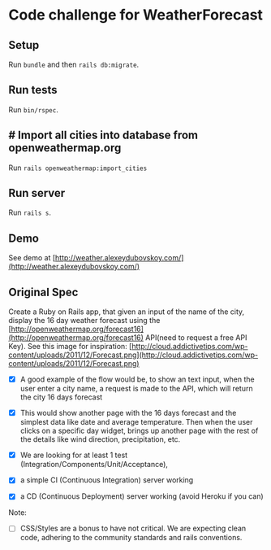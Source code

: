 # Code challenge for WeatherForecast

## Setup

Run `bundle` and then `rails db:migrate`.

## Run tests

Run `bin/rspec`.

## # Import all cities into database from openweathermap.org

Run `rails openweathermap:import_cities`

## Run server

Run `rails s`.

## Demo

See demo at [http://weather.alexeydubovskoy.com/](http://weather.alexeydubovskoy.com/)

## Original Spec

Create a Ruby on Rails app, that given an input of the name of the city, display the 16 day weather forecast using the [http://openweathermap.org/forecast16](http://openweathermap.org/forecast16) API(need to request a free API Key). See this image for inspiration: [http://cloud.addictivetips.com/wp-content/uploads/2011/12/Forecast.png](http://cloud.addictivetips.com/wp-content/uploads/2011/12/Forecast.png)

- [x] A good example of the flow would be, to show an text input, when the user enter a city name, a request is made to the API, which will return the city 16 days forecast

- [x] This would show another page with the 16 days forecast and the simplest data like date and average temperature. Then when the user clicks on a specific day widget, brings up another page with the rest of the details like wind direction, precipitation, etc.

- [x] We are looking for at least 1 test (Integration/Components/Unit/Acceptance),
- [x] a simple CI (Continuous Integration) server working
- [x] a CD (Continuous Deployment) server working (avoid Heroku if you can)

Note:

- [ ] CSS/Styles are a bonus to have not critical. We are expecting clean code, adhering to the community standards and rails conventions.

